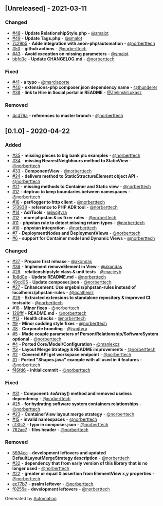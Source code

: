 ## [Unreleased] - 2021-03-11

### Changed
- [#48](https://github.com/structurizr-php/structurizr-php/pull/48) - **Update RelationshipStyle.php** - [@smalot](https://github.com/smalot)
- [#49](https://github.com/structurizr-php/structurizr-php/pull/49) - **Update Tags.php** - [@smalot](https://github.com/smalot)
- [7c29b5](https://github.com/structurizr-php/structurizr-php/commit/7c29b5f31b1f64a01a44118807b3a4a52b881cf8) - **Adde integration with aeon-php/automation** - [@norberttech](https://github.com/norberttech)
- [#50](https://github.com/structurizr-php/structurizr-php/pull/50) - **github actions** - [@norberttech](https://github.com/norberttech)
- [#43](https://github.com/structurizr-php/structurizr-php/pull/43) - **Avoid exception on missing parameters** - [@smalot](https://github.com/smalot)
- [bbfd3c](https://github.com/structurizr-php/structurizr-php/commit/bbfd3c372055ebc9f6f7d5e4cd6efba458bd616c) - **Update CHANGELOG.md** - [@norberttech](https://github.com/norberttech)

### Fixed
- [#41](https://github.com/structurizr-php/structurizr-php/pull/41) - **a typo** - [@marclaporte](https://github.com/marclaporte)
- [#40](https://github.com/structurizr-php/structurizr-php/pull/40) - **extensions-php composer.json dependency name** - [@thunderer](https://github.com/thunderer)
- [#38](https://github.com/structurizr-php/structurizr-php/pull/38) - **link to Hire in Social portal in README** - [@ZielinskiLukasz](https://github.com/ZielinskiLukasz)

### Removed
- [4c479a](https://github.com/structurizr-php/structurizr-php/commit/4c479ae8009ca66130bd7fc7aa85ea950737fa73) - **references to master branch** - [@norberttech](https://github.com/norberttech)

## [0.1.0] - 2020-04-22

### Added
- [#35](https://github.com/structurizr-php/structurizr-php/pull/35) - **missing pieces to big bank plc examples** - [@norberttech](https://github.com/norberttech)
- [#34](https://github.com/structurizr-php/structurizr-php/pull/34) - **missing NearestNeigbhours method to StaticView** - [@norberttech](https://github.com/norberttech)
- [#33](https://github.com/structurizr-php/structurizr-php/pull/33) - **ComponentView** - [@norberttech](https://github.com/norberttech)
- [#24](https://github.com/structurizr-php/structurizr-php/pull/24) - **delivers method to StaticStructureElement object API** - [@norberttech](https://github.com/norberttech)
- [#21](https://github.com/structurizr-php/structurizr-php/pull/21) - **missing methods to Container and Static view** - [@norberttech](https://github.com/norberttech)
- [#17](https://github.com/structurizr-php/structurizr-php/pull/17) - **deptrac to keep boundaries between namespaces** - [@norberttech](https://github.com/norberttech)
- [#16](https://github.com/structurizr-php/structurizr-php/pull/16) - **psr/logger to http client** - [@norberttech](https://github.com/norberttech)
- [513838](https://github.com/structurizr-php/structurizr-php/commit/513838689e04ef35fb29c1aa8de071e7b7500168) - **reference to PHP ADR tool** - [@norberttech](https://github.com/norberttech)
- [#14](https://github.com/structurizr-php/structurizr-php/pull/14) - **AdrTools** - [@jwojtyra](https://github.com/jwojtyra)
- [#12](https://github.com/structurizr-php/structurizr-php/pull/12) - **more phpstan & cs fixer rules** - [@norberttech](https://github.com/norberttech)
- [#11](https://github.com/structurizr-php/structurizr-php/pull/11) - **phpstan rule to detect missing return types** - [@norberttech](https://github.com/norberttech)
- [#10](https://github.com/structurizr-php/structurizr-php/pull/10) - **phpstan integration** - [@norberttech](https://github.com/norberttech)
- [#7](https://github.com/structurizr-php/structurizr-php/pull/7) - **DeploymentNodes and DeploymentViews** - [@norberttech](https://github.com/norberttech)
- [#6](https://github.com/structurizr-php/structurizr-php/pull/6) - **support for Container model and Dynamic Views** - [@norberttech](https://github.com/norberttech)

### Changed
- [#37](https://github.com/structurizr-php/structurizr-php/pull/37) - **Prepare first release** - [@akondas](https://github.com/akondas)
- [#36](https://github.com/structurizr-php/structurizr-php/pull/36) - **Implement removeElement in View** - [@akondas](https://github.com/akondas)
- [#28](https://github.com/structurizr-php/structurizr-php/pull/28) - **relationshipstyle class & unit tests** - [@macieyb](https://github.com/macieyb)
- [1b8d0e](https://github.com/structurizr-php/structurizr-php/commit/1b8d0e6daf4b08d4f4df5eaafb2736eb6828b867) - **Update README.md** - [@norberttech](https://github.com/norberttech)
- [49cd05](https://github.com/structurizr-php/structurizr-php/commit/49cd0523822e97743989a1511a9b835dc5957e9f) - **Update composer.json** - [@norberttech](https://github.com/norberttech)
- [#27](https://github.com/structurizr-php/structurizr-php/pull/27) - **Enhancement: Use ergebnis/phpstan-rules instead of localheinz/phpstan-rules** - [@localheinz](https://github.com/localheinz)
- [#26](https://github.com/structurizr-php/structurizr-php/pull/26) - **Extracted extensions to standalone repository & improved CI testsuite** - [@norberttech](https://github.com/norberttech)
- [#18](https://github.com/structurizr-php/structurizr-php/pull/18) - **Minor fixes** - [@norberttech](https://github.com/norberttech)
- [126fff](https://github.com/structurizr-php/structurizr-php/commit/126fffbeadd66996bcefe01e88d5db67753abe43) - **README.md** - [@norberttech](https://github.com/norberttech)
- [#13](https://github.com/structurizr-php/structurizr-php/pull/13) - **Health checks** - [@norberttech](https://github.com/norberttech)
- [#9](https://github.com/structurizr-php/structurizr-php/pull/9) - **Minor codding style fixes** - [@norberttech](https://github.com/norberttech)
- [#8](https://github.com/structurizr-php/structurizr-php/pull/8) - **Corporate branding** - [@jwojtyra](https://github.com/jwojtyra)
- [#5](https://github.com/structurizr-php/structurizr-php/pull/5) - **Made couple parameters of Person/Relationship/SoftwareSystem optional** - [@norberttech](https://github.com/norberttech)
- [#4](https://github.com/structurizr-php/structurizr-php/pull/4) - **Ported Core/Model/Configuration** - [@maniekcz](https://github.com/maniekcz)
- [#3](https://github.com/structurizr-php/structurizr-php/pull/3) - **Layout Merge Strategy & README improvements** - [@norberttech](https://github.com/norberttech)
- [#2](https://github.com/structurizr-php/structurizr-php/pull/2) - **Covered API get workspace endpoint** - [@norberttech](https://github.com/norberttech)
- [#1](https://github.com/structurizr-php/structurizr-php/pull/1) - **Ported "Shapes.java" example with all used in it features** - [@norberttech](https://github.com/norberttech)
- [f46fd6](https://github.com/structurizr-php/structurizr-php/commit/f46fd63aba469241fb752ddaa4da7948596f08b5) - **Initial commit** - [@norberttech](https://github.com/norberttech)

### Fixed
- [#31](https://github.com/structurizr-php/structurizr-php/pull/31) - **Component::toArray() method and removed useless dependency** - [@norberttech](https://github.com/norberttech)
- [#25](https://github.com/structurizr-php/structurizr-php/pull/25) - **for hydrating software system containers relationships** - [@norberttech](https://github.com/norberttech)
- [#23](https://github.com/structurizr-php/structurizr-php/pull/23) - **ContainerView layout merge strategy** - [@norberttech](https://github.com/norberttech)
- [#15](https://github.com/structurizr-php/structurizr-php/pull/15) - **invalid namespaces** - [@norberttech](https://github.com/norberttech)
- [c13fc2](https://github.com/structurizr-php/structurizr-php/commit/c13fc2ad585340cec65f794bcf4c552b549718b1) - **typo in composer.json** - [@norberttech](https://github.com/norberttech)
- [762ae7](https://github.com/structurizr-php/structurizr-php/commit/762ae7f11cabd0cdef9e8d8083cc812627cbde40) - **files header** - [@norberttech](https://github.com/norberttech)

### Removed
- [5994cc](https://github.com/structurizr-php/structurizr-php/commit/5994cca594fe3d8679e15891f0544dfeac37f0fe) - **development leftovers and updated DefaultLayoutMergeStrategy description** - [@norberttech](https://github.com/norberttech)
- [#32](https://github.com/structurizr-php/structurizr-php/pull/32) - **dependency that from early version of this library that is no longer used** - [@norberttech](https://github.com/norberttech)
- [#22](https://github.com/structurizr-php/structurizr-php/pull/22) - **greater or equal 0 assertion from ElementView x,y properties** - [@norberttech](https://github.com/norberttech)
- [ec77b7](https://github.com/structurizr-php/structurizr-php/commit/ec77b7c0a57b614f349c43eb4788bd92eb826b53) - **psalm leftover** - [@norberttech](https://github.com/norberttech)
- [f0255a](https://github.com/structurizr-php/structurizr-php/commit/f0255ac35cefba32b0e722df38798a78a3f19093) - **development leftovers** - [@norberttech](https://github.com/norberttech)

Generated by [Automation](https://github.com/aeon-php/automation)